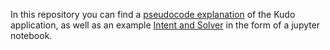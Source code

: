 In this repository you can find a [pseudocode explanation](resource_logic.md) of the Kudo application,
as well as an example [Intent and Solver](intents_stand_mix.ipynb) in the form of a jupyter notebook.